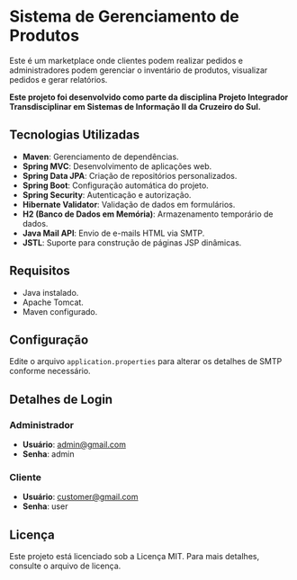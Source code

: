 
# Sistema de Gerenciamento de Produtos

Este é um marketplace onde clientes podem realizar pedidos e administradores podem gerenciar o inventário de produtos, visualizar pedidos e gerar relatórios.

**Este projeto foi desenvolvido como parte da disciplina Projeto Integrador Transdisciplinar em Sistemas de Informação II da Cruzeiro do Sul.**

## Tecnologias Utilizadas
-   **Maven**: Gerenciamento de dependências.
-   **Spring MVC**: Desenvolvimento de aplicações web.
-   **Spring Data JPA**: Criação de repositórios personalizados.
-   **Spring Boot**: Configuração automática do projeto.
-   **Spring Security**: Autenticação e autorização.
-   **Hibernate Validator**: Validação de dados em formulários.
-   **H2 (Banco de Dados em Memória)**: Armazenamento temporário de dados.
-   **Java Mail API**: Envio de e-mails HTML via SMTP.
-   **JSTL**: Suporte para construção de páginas JSP dinâmicas.

## Requisitos
-   Java instalado.
-   Apache Tomcat.
-   Maven configurado.

## Configuração
Edite o arquivo `application.properties` para alterar os detalhes de SMTP conforme necessário.

## Detalhes de Login

### Administrador
- **Usuário**: admin@gmail.com  
- **Senha**: admin

### Cliente
- **Usuário**: customer@gmail.com  
- **Senha**: user

## Licença
Este projeto está licenciado sob a Licença MIT. Para mais detalhes, consulte o arquivo de licença.
